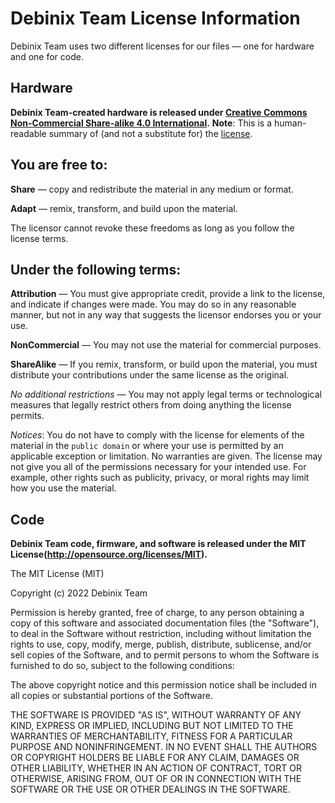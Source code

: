# Debinix Team License Information

Debinix Team uses two different licenses for our files — one for hardware and one for code.

## Hardware

**Debinix Team-created hardware is released under [Creative Commons Non-Commercial Share-alike 4.0 International](http://creativecommons.org/licenses/by-nc-sa/4.0/).**
**Note**: This is a human-readable summary of (and not a substitute for) the [license](http://creativecommons.org/licenses/by-nc-sa/4.0/legalcode).

## You are free to:

**Share** — copy and redistribute the material in any medium or format.

**Adapt** — remix, transform, and build upon the material.

The licensor cannot revoke these freedoms as long as you follow the license terms.

## Under the following terms:

**Attribution** — You must give appropriate credit, provide a link to the license, and indicate if changes were made. You may do so in any reasonable manner, but not in any way that suggests the licensor endorses you or your use.

**NonCommercial** — You may not use the material for commercial purposes.

**ShareAlike** — If you remix, transform, or build upon the material, you must distribute your contributions under the same license as the original.

*No additional restrictions* — You may not apply legal terms or technological measures that legally restrict others from doing anything the license permits.

*Notices*:
You do not have to comply with the license for elements of the material in the `public domain` or where your use is permitted by an applicable exception or limitation.
No warranties are given. The license may not give you all of the permissions necessary for your intended use. For example, other rights such as publicity, privacy, or moral rights may limit how you use the material.


## Code

**Debinix Team code, firmware, and software is released under the MIT License(http://opensource.org/licenses/MIT).**

The MIT License (MIT)

Copyright (c) 2022 Debinix Team

Permission is hereby granted, free of charge, to any person obtaining a copy
of this software and associated documentation files (the "Software"), to deal
in the Software without restriction, including without limitation the rights
to use, copy, modify, merge, publish, distribute, sublicense, and/or sell
copies of the Software, and to permit persons to whom the Software is
furnished to do so, subject to the following conditions:

The above copyright notice and this permission notice shall be included in all
copies or substantial portions of the Software.

THE SOFTWARE IS PROVIDED "AS IS", WITHOUT WARRANTY OF ANY KIND, EXPRESS OR
IMPLIED, INCLUDING BUT NOT LIMITED TO THE WARRANTIES OF MERCHANTABILITY,
FITNESS FOR A PARTICULAR PURPOSE AND NONINFRINGEMENT. IN NO EVENT SHALL THE
AUTHORS OR COPYRIGHT HOLDERS BE LIABLE FOR ANY CLAIM, DAMAGES OR OTHER
LIABILITY, WHETHER IN AN ACTION OF CONTRACT, TORT OR OTHERWISE, ARISING FROM,
OUT OF OR IN CONNECTION WITH THE SOFTWARE OR THE USE OR OTHER DEALINGS IN THE
SOFTWARE.